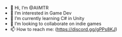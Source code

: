 - 👋 Hi, I’m @AliMTR
- 👀 I’m interested in Game Dev
- 🌱 I’m currently learning C# in Unity
- 💞️ I’m looking to collaborate on indie games
- 📫 How to reach me: (https://discord.gg/gPPs8KJ)

<!---
AliMTR/AliMTR is a ✨ special ✨ repository because its `README.md` (this file) appears on your GitHub profile.
You can click the Preview link to take a look at your changes.
--->
